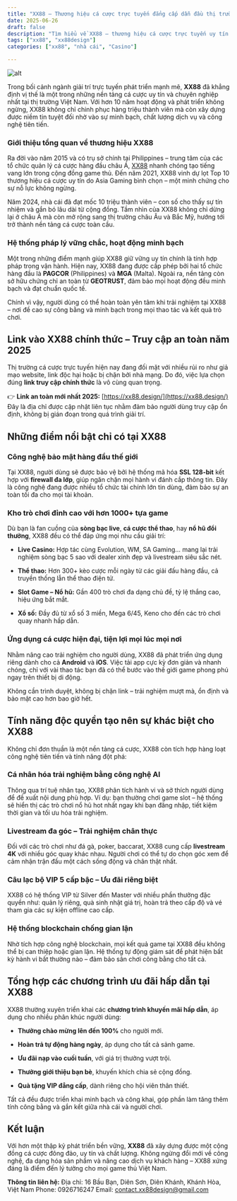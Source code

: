```yaml
---
title: "XX88 – Thương hiệu cá cược trực tuyến đẳng cấp dẫn đầu thị trường Việt"
date: 2025-06-26
draft: false
description: "Tìm hiểu về XX88 – thương hiệu cá cược trực tuyến uy tín hàng đầu tại Việt Nam. Khám phá kho game đa dạng, bảo mật cao và những tiện ích độc quyền chỉ có tại XX88."
tags: ["xx88", "xx88design"]
categories: ["xx88", "nhà cái", "Casino"]

---
```

![alt](https://xx88.design/wp-content/uploads/2025/06/Artboard-1-1.webp)


Trong bối cảnh ngành giải trí trực tuyến phát triển mạnh mẽ, **XX88** đã khẳng định vị thế là một trong những nền tảng cá cược uy tín và chuyên nghiệp nhất tại thị trường Việt Nam. Với hơn 10 năm hoạt động và phát triển không ngừng, XX88 không chỉ chinh phục hàng triệu thành viên mà còn xây dựng được niềm tin tuyệt đối nhờ vào sự minh bạch, chất lượng dịch vụ và công nghệ tiên tiến.

### Giới thiệu tổng quan về thương hiệu XX88

Ra đời vào năm 2015 và có trụ sở chính tại Philippines – trung tâm của các tổ chức quản lý cá cược hàng đầu châu Á, [XX88](https://xx88.design/) nhanh chóng tạo tiếng vang lớn trong cộng đồng game thủ. Đến năm 2021, XX88 vinh dự lọt Top 10 thương hiệu cá cược uy tín do Asia Gaming bình chọn – một minh chứng cho sự nỗ lực không ngừng.

Năm 2024, nhà cái đã đạt mốc 10 triệu thành viên – con số cho thấy sự tín nhiệm và gắn bó lâu dài từ cộng đồng. Tầm nhìn của XX88 không chỉ dừng lại ở châu Á mà còn mở rộng sang thị trường châu Âu và Bắc Mỹ, hướng tới trở thành nền tảng cá cược toàn cầu.

### Hệ thống pháp lý vững chắc, hoạt động minh bạch

Một trong những điểm mạnh giúp XX88 giữ vững uy tín chính là tính hợp pháp trong vận hành. Hiện nay, XX88 đang được cấp phép bởi hai tổ chức hàng đầu là **PAGCOR** (Philippines) và **MGA** (Malta). Ngoài ra, nền tảng còn sở hữu chứng chỉ an toàn từ **GEOTRUST**, đảm bảo mọi hoạt động đều minh bạch và đạt chuẩn quốc tế.

Chính vì vậy, người dùng có thể hoàn toàn yên tâm khi trải nghiệm tại XX88 – nơi đề cao sự công bằng và minh bạch trong mọi thao tác và kết quả trò chơi.

## Link vào XX88 chính thức – Truy cập an toàn năm 2025

Thị trường cá cược trực tuyến hiện nay đang đối mặt với nhiều rủi ro như giả mạo website, link độc hại hoặc bị chặn bởi nhà mạng. Do đó, việc lựa chọn đúng **link truy cập chính thức** là vô cùng quan trọng.

👉 **Link an toàn mới nhất 2025:** [https://xx88.design/](https://xx88.design/)  
Đây là địa chỉ được cập nhật liên tục nhằm đảm bảo người dùng truy cập ổn định, không bị gián đoạn trong quá trình giải trí.

## Những điểm nổi bật chỉ có tại XX88

### Công nghệ bảo mật hàng đầu thế giới

Tại XX88, người dùng sẽ được bảo vệ bởi hệ thống mã hóa **SSL 128-bit** kết hợp với **firewall đa lớp**, giúp ngăn chặn mọi hành vi đánh cắp thông tin. Đây là công nghệ đang được nhiều tổ chức tài chính lớn tin dùng, đảm bảo sự an toàn tối đa cho mọi tài khoản.

### Kho trò chơi đỉnh cao với hơn 1000+ tựa game

Dù bạn là fan cuồng của **sòng bạc live**, **cá cược thể thao**, hay **nổ hũ đổi thưởng**, XX88 đều có thể đáp ứng mọi nhu cầu giải trí:

*   **Live Casino:** Hợp tác cùng Evolution, WM, SA Gaming… mang lại trải nghiệm sòng bạc 5 sao với dealer xinh đẹp và livestream siêu sắc nét.
    
*   **Thể thao:** Hơn 300+ kèo cược mỗi ngày từ các giải đấu hàng đầu, cả truyền thống lẫn thể thao điện tử.
    
*   **Slot Game – Nổ hũ:** Gần 400 trò chơi đa dạng chủ đề, tỷ lệ thắng cao, hiệu ứng bắt mắt.
    
*   **Xổ số:** Đầy đủ từ xổ số 3 miền, Mega 6/45, Keno cho đến các trò chơi quay nhanh hấp dẫn.
    

### Ứng dụng cá cược hiện đại, tiện lợi mọi lúc mọi nơi

Nhằm nâng cao trải nghiệm cho người dùng, XX88 đã phát triển ứng dụng riêng dành cho cả **Android** và **iOS**. Việc tải app cực kỳ đơn giản và nhanh chóng, chỉ với vài thao tác bạn đã có thể bước vào thế giới game phong phú ngay trên thiết bị di động.

Không cần trình duyệt, không bị chặn link – trải nghiệm mượt mà, ổn định và bảo mật cao hơn bao giờ hết.

## Tính năng độc quyền tạo nên sự khác biệt cho XX88

Không chỉ đơn thuần là một nền tảng cá cược, XX88 còn tích hợp hàng loạt công nghệ tiên tiến và tính năng đột phá:

### Cá nhân hóa trải nghiệm bằng công nghệ AI

Thông qua trí tuệ nhân tạo, XX88 phân tích hành vi và sở thích người dùng để đề xuất nội dung phù hợp. Ví dụ: bạn thường chơi game slot – hệ thống sẽ hiển thị các trò chơi nổ hũ hot nhất ngay khi bạn đăng nhập, tiết kiệm thời gian và tối ưu hóa trải nghiệm.

### Livestream đa góc – Trải nghiệm chân thực

Đối với các trò chơi như đá gà, poker, baccarat, XX88 cung cấp **livestream 4K** với nhiều góc quay khác nhau. Người chơi có thể tự do chọn góc xem để cảm nhận trận đấu một cách sống động và chân thật nhất.

### Câu lạc bộ VIP 5 cấp bậc – Ưu đãi riêng biệt

XX88 có hệ thống VIP từ Silver đến Master với nhiều phần thưởng đặc quyền như: quản lý riêng, quà sinh nhật giá trị, hoàn trả theo cấp độ và vé tham gia các sự kiện offline cao cấp.

### Hệ thống blockchain chống gian lận

Nhờ tích hợp công nghệ blockchain, mọi kết quả game tại XX88 đều không thể bị can thiệp hoặc gian lận. Hệ thống tự động giám sát để phát hiện bất kỳ hành vi bất thường nào – đảm bảo sân chơi công bằng cho tất cả.

## Tổng hợp các chương trình ưu đãi hấp dẫn tại XX88

XX88 thường xuyên triển khai các **chương trình khuyến mãi hấp dẫn**, áp dụng cho nhiều phân khúc người dùng:

*   **Thưởng chào mừng lên đến 100%** cho người mới.
    
*   **Hoàn trả tự động hàng ngày**, áp dụng cho tất cả sảnh game.
    
*   **Ưu đãi nạp vào cuối tuần**, với giá trị thưởng vượt trội.
    
*   **Thưởng giới thiệu bạn bè**, khuyến khích chia sẻ cộng đồng.
    
*   **Quà tặng VIP đẳng cấp**, dành riêng cho hội viên thân thiết.
    

Tất cả đều được triển khai minh bạch và công khai, góp phần làm tăng thêm tính công bằng và gắn kết giữa nhà cái và người chơi.

## Kết luận

Với hơn một thập kỷ phát triển bền vững, **XX88** đã xây dựng được một cộng đồng cá cược đông đảo, uy tín và chất lượng. Không ngừng đổi mới về công nghệ, đa dạng hóa sản phẩm và nâng cao dịch vụ khách hàng – XX88 xứng đáng là điểm đến lý tưởng cho mọi game thủ Việt Nam.

**Thông tin liên hệ:**
Địa chỉ: 16 Bầu Bạn, Diên Sơn, Diên Khánh, Khánh Hòa, Việt Nam
Phone: 0926716247
Email: contact.xx88design@gmail.com